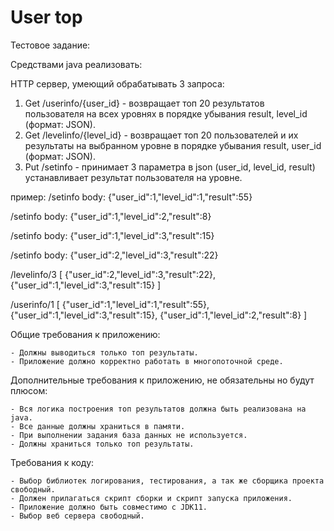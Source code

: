 # User top

Тестовое задание:

Средствами java реализовать:

HTTP сервер, умеющий обрабатывать 3 запроса:
1. Get /userinfo/{user_id} - возвращает топ 20 результатов пользователя на всех уровнях в порядке убывания result, level_id (формат: JSON).
2. Get /levelinfo/{level_id} - возвращает топ 20 пользователей и их результаты на выбранном уровне в порядке убывания result, user_id (формат: JSON).
3. Put /setinfo - принимает 3 параметра в json (user_id, level_id, result) устанавливает результат пользователя на уровне.

пример:
/setinfo
body: {"user_id":1,"level_id":1,"result":55}

/setinfo
body: {"user_id":1,"level_id":2,"result":8}

/setinfo
body: {"user_id":1,"level_id":3,"result":15}

/setinfo
body: {"user_id":2,"level_id":3,"result":22}

/levelinfo/3
[
{"user_id":2,"level_id":3,"result":22},
{"user_id":1,"level_id":3,"result":15}
]

/userinfo/1
[
{"user_id":1,"level_id":1,"result":55},
{"user_id":1,"level_id":3,"result":15},
{"user_id":1,"level_id":2,"result":8}
]

Общие требования к приложению:

    - Должны выводиться только топ результаты.
    - Приложение должно корректно работать в многопоточной среде.

Дополнительные требования к приложению, не обязательны но будут плюсом:

    - Вся логика построения топ результатов должна быть реализована на java.
    - Все данные должны храниться в памяти.
    - При выполнении задания база данных не используется.
    - Должны храниться только топ результаты.

Требования к коду:

    - Выбор библиотек логирования, тестирования, а так же сборщика проекта свободный.
    - Должен прилагаться скрипт сборки и скрипт запуска приложения.
    - Приложение должно быть совместимо с JDK11.
    - Выбор веб сервера свободный.